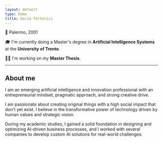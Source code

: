 ```yaml
---
layout: default
type: home
title: Dario Tortorici
---
```


📅 Palermo, 2001

🎓 I'm currently doing a Master's degree in **Artificial Intelligence Systems** at the **University of Trento**.

👨‍💻 I'm working on my **Master Thesis**.

---

## About me
  
I am an emerging artificial intelligence and innovation professional with an entrepreneurial mindset, pragmatic approach, and strong creative drive.

I am passionate about creating original things with a high social impact that don't yet exist. I believe in the transformative power of technology driven by human values and strategic vision.

During my academic studies, I gained a solid foundation in designing and optimizing AI-driven business processes, and I worked with several companies to develop custom AI solutions for real-world challenges.
